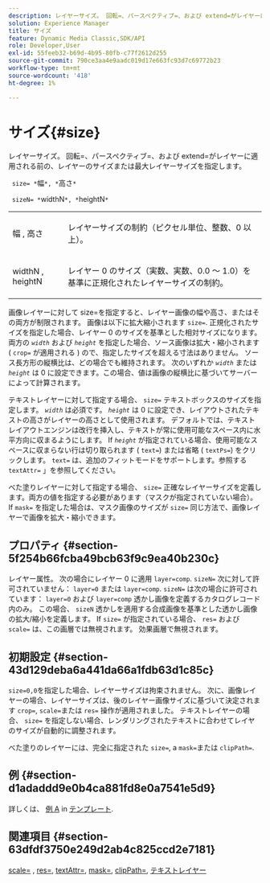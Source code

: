 ```yaml
---
description: レイヤーサイズ。 回転=、パースペクティブ=、および extend=がレイヤーに適用される前の、レイヤーのサイズまたは最大レイヤーサイズを指定します。
solution: Experience Manager
title: サイズ
feature: Dynamic Media Classic,SDK/API
role: Developer,User
exl-id: 55feeb32-b69d-4b95-80fb-c77f2612d255
source-git-commit: 790ce3aa4e9aadc019d17e663fc93d7c69772b23
workflow-type: tm+mt
source-wordcount: '418'
ht-degree: 1%

---
```


# サイズ{#size}

レイヤーサイズ。 回転=、パースペクティブ=、および extend=がレイヤーに適用される前の、レイヤーのサイズまたは最大レイヤーサイズを指定します。

` size= *`幅`*, *`高さ`*`

` sizeN= *`widthN`*, *`heightN`*`

<table id="simpletable_FBE17D736F93485AA0053BF447B4CC9F"> 
 <tr class="strow"> 
  <td class="stentry"> <p> <span class="codeph"> <span class="varname"> 幅 </span>, <span class="varname"> 高さ </span> </span> </p> </td> 
  <td class="stentry"> <p>レイヤーサイズの制約（ピクセル単位、整数、0 以上）。 </p> </td> 
 </tr> 
 <tr class="strow"> 
  <td class="stentry"> <p> <span class="codeph"> <span class="varname"> widthN </span>, <span class="varname"> heightN </span> </span> </p> </td> 
  <td class="stentry"> <p>レイヤー 0 のサイズ（実数、実数、0.0 ～ 1.0）を基準に正規化されたレイヤーサイズの制約。 </p> </td> 
 </tr> 
</table>

画像レイヤーに対して size=を指定すると、レイヤー画像の幅や高さ、またはその両方が制限されます。 画像は以下に拡大縮小されます `size=`. 正規化されたサイズを指定した場合、レイヤー 0 のサイズを基準とした相対サイズになります。 両方の *`width`* および *`height`* を指定した場合、ソース画像は拡大・縮小されます ( `crop=` が適用される ) ので、指定したサイズを超える寸法はありません。 ソース長方形の縦横比は、どの場合でも維持されます。 次のいずれか *`width`* または *`height`* は 0 に設定できます。この場合、値は画像の縦横比に基づいてサーバーによって計算されます。

テキストレイヤーに対して指定する場合、 `size=` テキストボックスのサイズを指定します。 *`width`* は必須です。 *`height`* は 0 に設定でき、レイアウトされたテキストの高さがレイヤーの高さとして使用されます。 デフォルトでは、テキストレイアウトエンジンは改行を挿入し、テキストが常に使用可能なスペース内に水平方向に収まるようにします。 If *`height`* が指定されている場合、使用可能なスペースに収まらない行は切り取られます ( `text=`) または省略 ( `textPs=`) をクリックします。 `text=` は、追加のフィットモードをサポートします。参照する `textAttr=` 」を参照してください。

べた塗りレイヤーに対して指定する場合、 `size=` 正確なレイヤーサイズを定義します。両方の値を指定する必要があります（マスクが指定されていない場合）。 If `mask=` を指定した場合は、マスク画像のサイズが `size=` 同じ方法で、画像レイヤーで画像を拡大・縮小できます。

## プロパティ {#section-5f254b66fcba49bcb63f9c9ea40b230c}

レイヤー属性。 次の場合にレイヤー 0 に適用 `layer=comp`. `sizeN=` 次に対して許可されていません： `layer=0` または `layer=comp`. `sizeN=` は次の場合に許可されています： `layer=0` および `layer=comp` 透かし画像を定義するカタログレコード内のみ。 この場合、 `sizeN` 透かしを適用する合成画像を基準とした透かし画像の拡大/縮小を定義します。 If `size=` が指定されている場合、 `res=` および `scale=` は、この画層では無視されます。 効果画層で無視されます。

## 初期設定 {#section-43d129deba6a441da66a1fdb63d1c85c}

`size=0,0`を指定した場合、レイヤーサイズは拘束されません。 次に、画像レイヤーの場合、レイヤーサイズは、後のレイヤー画像サイズに基づいて決定されます `crop=`, `scale=`または `res=` 操作が適用されました。 テキストレイヤーの場合、 `size=` を指定しない場合、レンダリングされたテキストに合わせてレイヤのサイズが自動的に調整されます。

べた塗りのレイヤーには、完全に指定された `size=`, a `mask=`または `clipPath=`.

## 例 {#section-d1adaddd9e0b4ca881fd8e0a7541e5d9}

詳しくは、 [例 A](../../../../../is-api/http-ref/image-serving-api-ref/c-http-protocol-reference/c-templates/r-example-a.md#reference-c78ea82e8a1646738e764fa6685dfbac) in [テンプレート](../../../../../is-api/http-ref/image-serving-api-ref/c-http-protocol-reference/c-templates/c-templates.md#concept-3cd2d2adae0e41b2979b9640244d4d3e).

## 関連項目 {#section-63dfdf3750e249d2ab4c825ccd2e7181}

[scale=](../../../../../is-api/http-ref/image-serving-api-ref/c-http-protocol-reference/c-command-reference/r-is-http-scale.md#reference-098c30cea1764f189e6f7c7e400cc065) , [res=](../../../../../is-api/http-ref/image-serving-api-ref/c-http-protocol-reference/c-command-reference/r-res.md#reference-3d6fe416801148dea0f786f2b5169e55), [textAttr=](../../../../../is-api/http-ref/image-serving-api-ref/c-http-protocol-reference/c-command-reference/r-textattr.md#reference-ff00484fa3244286abeff34911f7ec0d), [mask=](../../../../../is-api/http-ref/image-serving-api-ref/c-http-protocol-reference/c-command-reference/r-mask.md#reference-922254e027404fb890b850e2723ee06e), [clipPath=](../../../../../is-api/http-ref/image-serving-api-ref/c-http-protocol-reference/c-command-reference/r-clippath.md#reference-8139b1b52dc54749b51b109521ddf83d), [テキストレイヤー](../../../../../is-api/http-ref/image-serving-api-ref/c-http-protocol-reference/c-text-formatting/r-text-layers.md#reference-47e78cfb18134db5ab09e17af14a6a8f)

